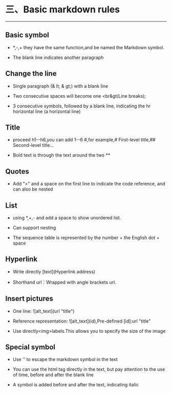 # 三、Basic markdown rules

---


## Basic symbol

* \*,-,+ they have the same function,and be named the Markdown symbol.

* The blank line indicates another paragraph


## Change the line
* Single paragraph (& lt;  & gt;) with a blank line

* Two consecutive spaces will become one &lt;br&gt(Line breaks);

* 3 consecutive symbols, followed by a blank line, indicating the hr horizontal line (a horizontal line)

## Title
* proceed h1--h6,you can add 1--6 #,for example,# First-level title,## Second-level title...

* Bold text is through the text around the two **

## Quotes
* Add ">" and a space on the first line to indicate the code reference, and can also be nested

## List
* using *,+,- and add a space to show unordered list.

* Can support nesting

* The sequence table is represented by the number + the English dot + space


## Hyperlink
* Write directly \[text](Hyperlink address)

* Shorthand url：Wrapped with angle brackets url.

## Insert pictures
* One line: !\[alt_text](url "title")

* Reference representation: !\[alt_text](id),Pre-defined [id]:url "title"

* Use directly&lt;img&gt;labels.This allows you to specify the size of the image

## Special symbol
* Use '\' to escape the markdown symbol in the text

* You can use the html tag directly in the text, but pay attention to the use of time, before and after the blank line

* A symbol is added before and after the text, indicating italic



